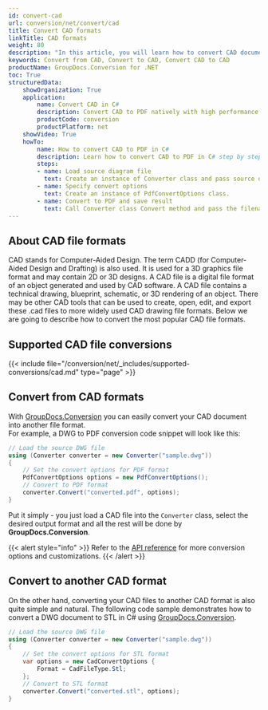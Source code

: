 ```yaml
---
id: convert-cad
url: conversion/net/convert/cad
title: Convert CAD formats
linkTitle: CAD formats
weight: 80
description: "In this article, you will learn how to convert CAD documents to other formats or another CAD format with GroupDocs.Conversion for .NET."
keywords: Convert from CAD, Convert to CAD, Convert CAD to CAD
productName: GroupDocs.Conversion for .NET
toc: True
structuredData:
    showOrganization: True
    application:    
        name: Convert CAD in C#    
        description: Convert CAD to PDF natively with high performance using C# language and GroupDocs.Conversion for .NET APIs
        productCode: conversion
        productPlatform: net 
    showVideo: True
    howTo:
        name: How to convert CAD to PDF in C# 
        description: Learn how to convert CAD to PDF in C# step by step
        steps:
        - name: Load source diagram file 
          text: Create an instance of Converter class and pass source diagram file path as a constructor parameter. You may specify absolute or relative file paths as per your requirements. 
        - name: Specify convert options 
          text: Create an instance of PdfConvertOptions class.
        - name: Convert to PDF and save result 
          text: Call Converter class Convert method and pass the filename for the converted PDF file and the PdfConvertOptions object from the previous step as parameters.
---
```


## About CAD file formats

CAD stands for Computer-Aided Design. The term CADD (for Computer-Aided Design and Drafting) is also used. It is used for a 3D graphics file format and may contain 2D or 3D designs. A CAD file is a digital file format of an object generated and used by CAD software. A CAD file contains a technical drawing, blueprint, schematic, or 3D rendering of an object. There may be other CAD tools that can be used to create, open, edit, and export these .cad files to more widely used CAD drawing file formats. Below we are going to describe how to convert the most popular CAD file formats.

## Supported CAD file conversions

{{< include file="/conversion/net/_includes/supported-conversions/cad.md" type="page" >}}

## Convert from CAD formats

With [GroupDocs.Conversion](https://products.groupdocs.com/conversion/net) you can easily convert your CAD document into another file format.  
For example, a DWG to PDF conversion code snippet will look like this:

```csharp
// Load the source DWG file
using (Converter converter = new Converter("sample.dwg"))
{
    // Set the convert options for PDF format
    PdfConvertOptions options = new PdfConvertOptions();
    // Convert to PDF format
    converter.Convert("converted.pdf", options);
}
```

Put it simply - you just load a CAD file into the `Converter` class, select the desired output format and all the rest will be done by **GroupDocs.Conversion**.  

{{< alert style="info" >}}
Refer to the [API reference](https://reference.groupdocs.com/conversion/net/groupdocs.conversion.options.convert) for more conversion options and customizations.
{{< /alert >}}

## Convert to another CAD format

On the other hand, converting your CAD files to another CAD format is also quite simple and natural.
The following code sample demonstrates how to convert a DWG document to STL in C# using [GroupDocs.Conversion](https://products.groupdocs.com/conversion/net).

```csharp
// Load the source DWG file
using (Converter converter = new Converter("sample.dwg"))
{
    // Set the convert options for STL format
    var options = new CadConvertOptions {
        Format = CadFileType.Stl;
    };
    // Convert to STL format
    converter.Convert("converted.stl", options);
}
```
